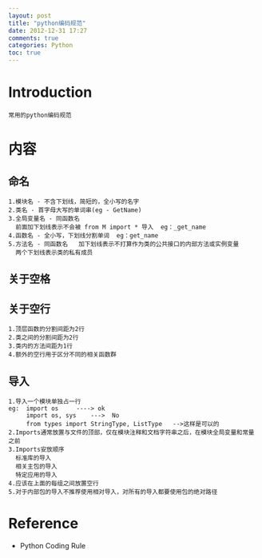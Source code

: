 ```yaml
---
layout: post
title: "python编码规范"
date: 2012-12-31 17:27
comments: true
categories: Python
toc: true
---
```

# Introduction
    常用的python编码规范
<!-- more -->
# 内容
## 命名
    1.模块名 - 不含下划线，简短的，全小写的名字
	2.类名 - 首字母大写的单词串(eg - GetName)
	3.全局变量名 - 同函数名
	  前面加下划线表示不会被 from M import * 导入  eg：_get_name
	4.函数名 - 全小写，下划线分割单词  eg：get_name
	5.方法名 - 同函数名   加下划线表示不打算作为类的公共接口的内部方法或实例变量
	  两个下划线表示类的私有成员
## 关于空格
## 关于空行
    1.顶层函数的分割间距为2行
	2.类之间的分割间距为2行
	3.类内的方法间距为1行
	4.额外的空行用于区分不同的相关函数群
## 导入
    1.导入一个模块单独占一行
	eg:  import os     ----> ok
	     import os, sys    --->  No
		 from types import StringType, ListType   -->这样是可以的
	2.Imports通常放置与文件的顶部，仅在模块注释和文档字符串之后，在模块全局变量和常量之前
	3.Imports安放顺序
	  标准库的导入
	  相关主包的导入
	  特定应用的导入
	4.应该在上面的每组之间放置空行
	5.对于内部包的导入不推荐使用相对导入，对所有的导入都要使用包的绝对路径
# Reference
* Python Coding Rule
